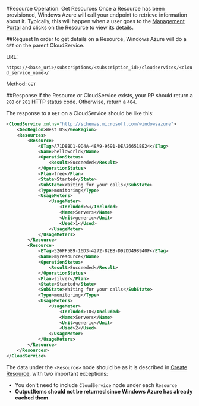 #Resource Operation: Get Resources
Once a Resource has been provisioned, Windows Azure will call your endpoint to retrieve information about it. Typically, this will happen when a user goes to the [Management Portal](https://manage.windowsazure.com) and clicks on the Resource to view its details.

##Request
In order to get details on a Resource, Windows Azure will do a `GET` on the parent CloudService.

URL:

`https://<base_uri>/subscriptions/<subscription_id>/cloudservices/<cloud_service_name>/`

Method: `GET`

##Response
If the Resource or CloudService exists, your RP should return a `200` or `201` HTTP status code. Otherwise, return a `404`.

The response to a `GET` on a CloudService should be like this:

```xml
<CloudService xmlns="http://schemas.microsoft.com/windowsazure">
	<GeoRegion>West US</GeoRegion>
	<Resources>
		<Resource>
			<ETag>A71D8BD1-9D4A-48A9-9591-DEA26651BE24</ETag>
			<Name>helloworld</Name>
			<OperationStatus>
				<Result>Succeeded</Result>
			</OperationStatus>
			<Plan>free</Plan>
			<State>Started</State>
			<SubState>Waiting for your calls</SubState>
			<Type>monitoring</Type>
			<UsageMeters>
				<UsageMeter>
					<Included>5</Included>
					<Name>Servers</Name>
					<Unit>generic</Unit>
					<Used>1</Used>
				</UsageMeter>	
			</UsageMeters>
		</Resource>
		<Resource>
			<ETag>526FF5B9-16D3-4272-82EB-D92DD498940F</ETag>
			<Name>myresource</Name>
			<OperationStatus>
				<Result>Succeeded</Result>
			</OperationStatus>
			<Plan>silver</Plan>
			<State>Started</State>
			<SubState>Waiting for your calls</SubState>
			<Type>monitoring</Type>
			<UsageMeters>
				<UsageMeter>
					<Included>10</Included>
					<Name>Servers</Name>
					<Unit>generic</Unit>
					<Used>2</Used>
				</UsageMeter>	
			</UsageMeters>
		</Resource>
	</Resources>
</CloudService>
```

The data under the `<Resource>` node should be as it is described in [Create Resource](https://github.com/WindowsAzure/azure-resource-provider-sdk/tree/master/docs/api-resource-create.md), with two important exceptions: 

- You don't need to include `CloudService` node under each `Resource`
- **OutputItems should not be returned since Windows Azure has already cached them.**
